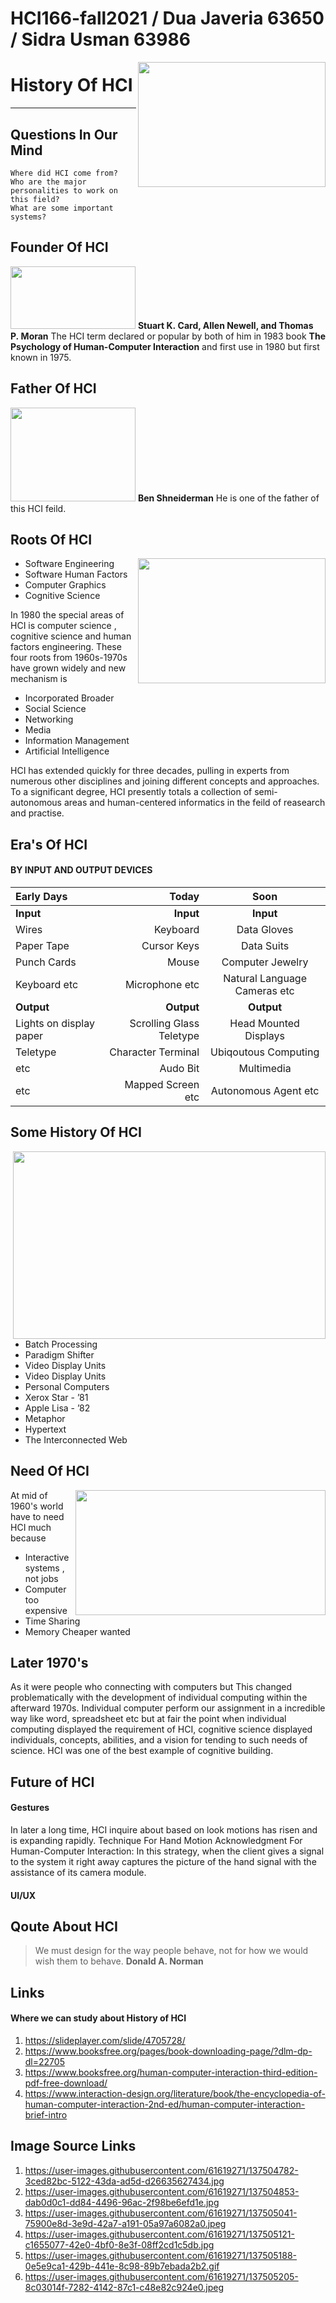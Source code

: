 # HCI166-fall2021 / Dua Javeria 63650 / Sidra Usman 63986


<img align="right" width="300" height="200" src="https://user-images.githubusercontent.com/61619271/137503345-71aca742-6d23-45e8-807f-0fe2cdbbb561.png">

History Of HCI
===================

- - - - 
## Questions In Our Mind ##

    Where did HCI come from?
    Who are the major personalities to work on this field?
    What are some important systems?

## Founder Of HCI ##

<img src="https://user-images.githubusercontent.com/61619271/137499288-2db4c1f6-adb4-434a-9fe1-df1af4942fef.jpeg" width="200" height="100">   **Stuart K. Card, Allen Newell, and Thomas P. Moran**
The HCI term declared or popular by both of him in 1983 book **The Psychology of Human-Computer Interaction** and first use in 1980 but first known in 1975.



## Father Of HCI ##
<img src="https://user-images.githubusercontent.com/61619271/137501659-42697c55-eafb-4284-a645-5d9354002a5d.jpg" width="200" height="150">  **Ben Shneiderman**
He is one of the father of this HCI feild.
 


 
 ## Roots Of HCI ##

<img align="right" width="300" height="200" src="https://user-images.githubusercontent.com/61619271/137502347-fe5ed199-ebb8-4079-a20b-a6f88e581dc9.jpeg">


 * Software Engineering
 * Software Human Factors
 * Computer Graphics
 * Cognitive Science

In 1980 the special areas of HCI is computer science , cognitive science and human factors engineering. These four roots from 1960s-1970s have grown widely and new 
mechanism is

 * Incorporated Broader 
 * Social Science
 * Networking
 * Media
 * Information Management
 * Artificial Intelligence

HCI has extended quickly for three decades, pulling in experts from numerous other disciplines and joining different concepts and approaches. To a significant degree, HCI presently totals a collection of semi-autonomous areas and human-centered informatics in the feild of reasearch and practise.

## Era's Of HCI ##
#### BY INPUT AND OUTPUT DEVICES ####
Early Days | Today | Soon
| :--- | ---: | :---:
**Input** | **Input** | **Input**
Wires | Keyboard | Data Gloves
Paper Tape | Cursor Keys | Data Suits
Punch Cards | Mouse | Computer Jewelry 
Keyboard etc | Microphone etc | Natural Language Cameras etc
**Output**| **Output** | **Output**
Lights on display paper| Scrolling Glass Teletype |Head Mounted Displays
Teletype  | Character Terminal | Ubiqoutous Computing
etc | Audo Bit | Multimedia 
etc  | Mapped Screen etc | Autonomous Agent etc

## Some History Of HCI ##

<img align="right" width="500" height="300" src="https://user-images.githubusercontent.com/61626142/137530553-8a608566-e8f2-44b8-bdb9-f0b42d3d093f.png">

* Batch Processing
* Paradigm Shifter
* Video Display Units
* Video Display Units
* Personal Computers
* Xerox Star - ’81
* Apple Lisa - ’82
* Metaphor
* Hypertext
* The Interconnected Web

## Need Of HCI ##
<img align="right" width="400" height="200" src="https://user-images.githubusercontent.com/61626142/137531774-f9145f9c-9512-4fac-a042-68e27cb6310e.png">


At mid of 1960's world have to need HCI much because

* Interactive systems , not jobs
* Computer too expensive
* Time Sharing
* Memory Cheaper wanted

## Later 1970's ##
As it were people who connecting with computers but This changed problematically with the development of individual computing within the afterward 1970s. Individual computer perform our assignment in a incredible way  like word, spreadsheet etc but at fair the point when individual computing displayed the requirement of HCI, cognitive science displayed individuals, concepts, abilities, and a vision for tending to such needs of science. HCI was one of the best example of cognitive building.

## Future of HCI ##
#### Gestures ####
In later a long time, HCI inquire about based on look motions has risen and is expanding rapidly. Technique For Hand Motion Acknowledgment For Human-Computer Interaction: In this strategy, when the client gives a signal to the system it right away captures the picture of the hand signal with the assistance of its camera module.
#### UI/UX ####



## Qoute About HCI ##

> We must design for the way people behave, not for how we would wish them to behave.
> **Donald A. Norman**

## Links ##
#### Where we can study about History of HCI ####
1. https://slideplayer.com/slide/4705728/
2. https://www.booksfree.org/pages/book-downloading-page/?dlm-dp-dl=22705
3. https://www.booksfree.org/human-computer-interaction-third-edition-pdf-free-download/
4. https://www.interaction-design.org/literature/book/the-encyclopedia-of-human-computer-interaction-2nd-ed/human-computer-interaction-brief-intro

## Image Source Links ##
1. https://user-images.githubusercontent.com/61619271/137504782-3ced82bc-5122-43da-ad5d-d26635627434.jpg
2. https://user-images.githubusercontent.com/61619271/137504853-dab0d0c1-dd84-4496-96ac-2f98be6efd1e.jpg
3. https://user-images.githubusercontent.com/61619271/137505041-75900e8d-3e9d-42a7-a191-05a97a6082a0.jpeg
4. https://user-images.githubusercontent.com/61619271/137505121-c1655077-42e0-4bf0-8e3f-08ff2cd1c5db.jpg
5. https://user-images.githubusercontent.com/61619271/137505188-0e5e9ca1-429b-441e-8c98-89b7ebada2b2.gif
6. https://user-images.githubusercontent.com/61619271/137505205-8c03014f-7282-4142-87c1-c48e82c924e0.jpeg
